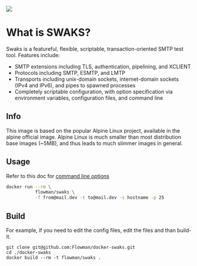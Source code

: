 [![](https://badge.imagelayers.io/flowman/swaks:latest.svg)](https://imagelayers.io/?images=flowman/swaks:latest 'Get your own badge on imagelayers.io')

# What is SWAKS?

 Swaks is a featureful, flexible, scriptable, transaction-oriented SMTP test tool. Features include:

 - SMTP extensions including TLS, authentication, pipelining, and XCLIENT
 - Protocols including SMTP, ESMTP, and LMTP
 - Transports including unix-domain sockets, internet-domain sockets (IPv4 and IPv6), and pipes to spawned processes
 - Completely scriptable configuration, with option specification via environment variables, configuration files, and command line


## Info

This image is based on the popular Alpine Linux project, available in the alpine official image. Alpine Linux is much smaller than most distribution base images (~5MB), and thus leads to much slimmer images in general.

## Usage

Refer to this doc for [command line options](http://www.jetmore.org/john/code/swaks/latest/doc/ref.txt)

```bash
docker run --rm \
           flowman/swaks \
           -f from@mail.dev -t to@mail.dev -s hostname -p 25
```

## Build

For example, if you need to edit the config files, edit the files and than build-it.

```
git clone git@github.com:Flowman/docker-swaks.git
cd ./docker-swaks
docker build --rm -t flowman/swaks .
```
